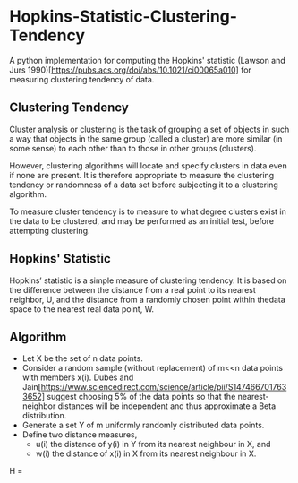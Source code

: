 # Hopkins-Statistic-Clustering-Tendency
A python implementation for computing the Hopkins' statistic (Lawson and Jurs 1990)[https://pubs.acs.org/doi/abs/10.1021/ci00065a010] for measuring clustering tendency of data.

## Clustering Tendency
Cluster analysis or clustering is the task of grouping a set of objects in such a way that objects in the same group (called a cluster) are more similar (in some sense) to each other than to those in other groups (clusters). 

However, clustering algorithms will locate and specify clusters in data even if none are present. It is therefore appropriate to measure the clustering tendency or randomness of a data set before subjecting it to a clustering algorithm.

To measure cluster tendency is to measure to what degree clusters exist in the data to be clustered, and may be performed as an initial test, before attempting clustering. 

## Hopkins' Statistic
Hopkins’ statistic is a simple measure of clustering tendency. It is based on the difference between the distance from a real point to its nearest neighbor, U, and the distance from a randomly chosen point within thedata space to the nearest real data point, W.  


## Algorithm 
- Let X be the set of n data points.
- Consider a random sample (without replacement) of m<<n data points with members x(i). Dubes and Jain[https://www.sciencedirect.com/science/article/pii/S1474667017633652] suggest choosing 5% of the data points so that the nearest-neighbor distances will be independent and thus approximate a Beta distribution.
- Generate a set Y of m uniformly randomly distributed data points.
- Define two distance measures,
    - u(i) the distance of y(i) in Y from its nearest neighbour in X, and
    - w(i) the distance of x(i) in X from its nearest neighbour in X.
    
 H = 


